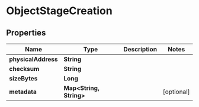 

# ObjectStageCreation


## Properties

Name | Type | Description | Notes
------------ | ------------- | ------------- | -------------
**physicalAddress** | **String** |  | 
**checksum** | **String** |  | 
**sizeBytes** | **Long** |  | 
**metadata** | **Map&lt;String, String&gt;** |  |  [optional]



